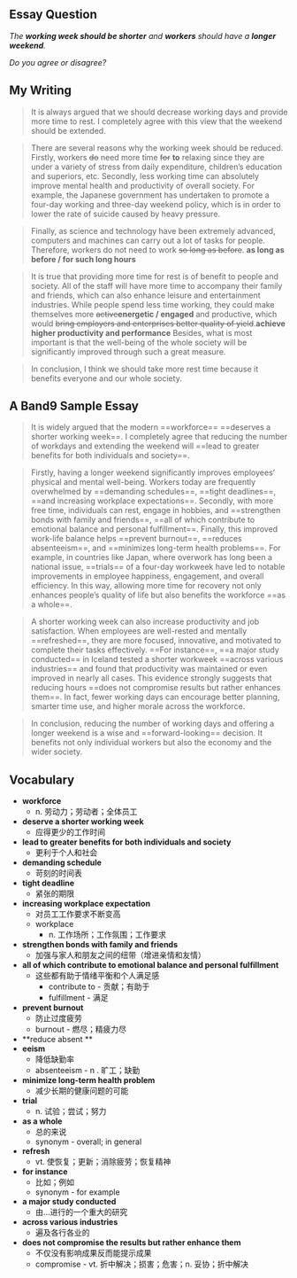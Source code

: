 ## Essay Question

*The **working week should be shorter** and **workers** should have a **longer weekend**.* 

*Do you agree or disagree?*

## My Writing

> It is always argued that we should decrease working days and provide more time to rest. I completely agree with this view that the weekend should be extended.

> There are several reasons why the working week should be reduced. Firstly, workers ~~do~~ need more time ~~for~~ **to** relaxing since they are under a variety of stress from daily expenditure, children’s education and superiors, etc. Secondly, less working time can absolutely improve mental health and productivity of overall society. For example, the Japanese government has undertaken to promote a four-day working and three-day weekend policy, which is in order to lower the rate of suicide caused by heavy pressure.

> Finally, as science and technology have been extremely advanced, computers and machines can carry out a lot of tasks for people. Therefore, workers do not need to work ~~so long as before~~. **as long as before / for such long hours**

> It is true that providing more time for rest is of benefit to people and society. All of the staff will have more time to accompany their family and friends, which can also enhance leisure and entertainment industries. While people spend less time working, they could make themselves more ~~active~~**energetic / engaged** and productive, which would ~~bring employers and enterprises better quality of yield~~.**achieve higher productivity and performance** Besides, what is most important is that the well-being of the whole society will be significantly improved through such a great measure.

> In conclusion, I think we should take more rest time because it benefits everyone and our whole society.

## A Band9 Sample Essay

> It is widely argued that the modern ==workforce== ==deserves a shorter working week==.  I completely agree that reducing the number of workdays and extending the weekend will ==lead to greater benefits for both individuals and society==.

> Firstly, having a longer weekend significantly improves employees’ physical and mental well-being. Workers today are frequently overwhelmed by ==demanding schedules==, ==tight deadlines==, ==and increasing workplace expectations==. Secondly, with more free time, individuals can rest, engage in hobbies, and ==strengthen bonds with family and friends==, ==all of which contribute to emotional balance and personal fulfillment==. Finally, this improved work-life balance helps ==prevent burnout==, ==reduces absenteeism==, and ==minimizes long-term health problems==. For example, in countries like Japan, where overwork has long been a national issue, ==trials== of a four-day workweek have led to notable improvements in employee happiness, engagement, and overall efficiency. In this way, allowing more time for recovery not only enhances people’s quality of life but also benefits the workforce ==as a whole==.

> A shorter working week can also increase productivity and job satisfaction. When employees are well-rested and mentally ==refreshed==, they are more focused, innovative, and motivated to complete their tasks effectively. ==For instance==, ==a major study conducted== in Iceland tested a shorter workweek ==across various industries== and found that productivity was maintained or even improved in nearly all cases. This evidence strongly suggests that reducing hours ==does not compromise results but rather enhances them==. In fact, fewer working days can encourage better planning, smarter time use, and higher morale across the workforce.

> In conclusion, reducing the number of working days and offering a longer weekend is a wise and ==forward-looking== decision. It benefits not only individual workers but also the economy and the wider society.

## Vocabulary

* **workforce**
  * n. 劳动力；劳动者；全体员工
* **deserve a shorter working week**
  * 应得更少的工作时间
* **lead to greater benefits for both individuals and society**
  * 更利于个人和社会
* **demanding schedule**
  * 苛刻的时间表
* **tight deadline**
  * 紧张的期限
* **increasing workplace expectation**
  * 对员工工作要求不断变高
  * workplace
    * n. 工作场所；工作氛围；工作要求
* **strengthen bonds with family and friends** 
  * 加强与家人和朋友之间的纽带（增进亲情和友情）
* **all of which contribute to emotional balance and personal fulfillment**
  * 这些都有助于情绪平衡和个人满足感
    * contribute to - 贡献；有助于
    * fulfillment - 满足
* **prevent burnout**
  * 防止过度疲劳
  * burnout - 燃尽；精疲力尽
* **reduce absent  **
* **eeism**
  * 降低缺勤率
  * absenteeism - n . 旷工；缺勤
* **minimize long-term health problem**
  * 减少长期的健康问题的可能
* **trial**
  * n. 试验；尝试；努力
* **as a whole**
  * 总的来说
  * synonym - overall; in general
* **refresh**
  * vt. 使恢复；更新；消除疲劳；恢复精神
* **for instance**
  * 比如；例如
  * synonym - for example
* **a major study conducted**
  * 由...进行的一个重大的研究
* **across various industries**
  * 遍及各行各业的
* **does not compromise the results but rather enhance them**
  * 不仅没有影响成果反而能提示成果
  * compromise - vt. 折中解决；损害；危害；n. 妥协；折中解决
